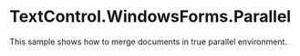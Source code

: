 # TextControl.WindowsForms.Parallel
This sample shows how to merge documents in true parallel environment.
